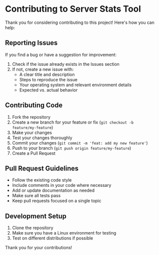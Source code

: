 # Contributing to Server Stats Tool

Thank you for considering contributing to this project! Here's how you can help:

## Reporting Issues

If you find a bug or have a suggestion for improvement:

1. Check if the issue already exists in the Issues section
2. If not, create a new issue with:
   - A clear title and description
   - Steps to reproduce the issue
   - Your operating system and relevant environment details
   - Expected vs. actual behavior

## Contributing Code

1. Fork the repository
2. Create a new branch for your feature or fix (`git checkout -b feature/my-feature`)
3. Make your changes
4. Test your changes thoroughly
5. Commit your changes (`git commit -m 'feat: add my new feature'`)
6. Push to your branch (`git push origin feature/my-feature`)
7. Create a Pull Request

## Pull Request Guidelines

- Follow the existing code style
- Include comments in your code where necessary
- Add or update documentation as needed
- Make sure all tests pass
- Keep pull requests focused on a single topic

## Development Setup

1. Clone the repository
2. Make sure you have a Linux environment for testing
3. Test on different distributions if possible

Thank you for your contributions!
